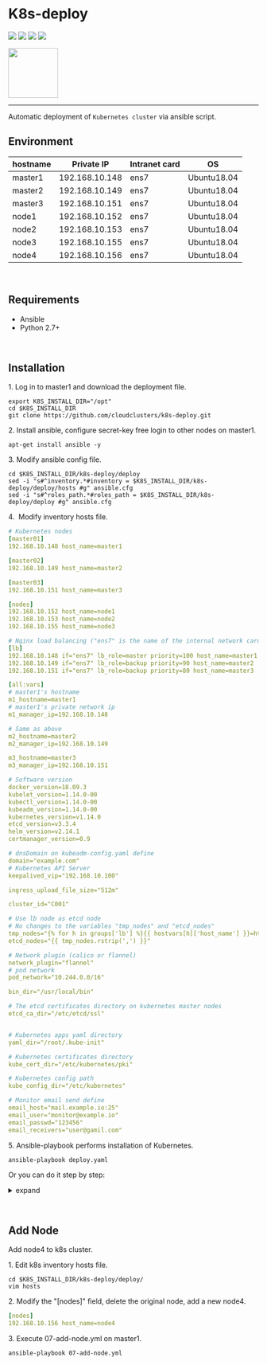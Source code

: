 K8s-deploy
===
 [![](https://img.shields.io/badge/platform-linux--64-lightgrey)](https://img.shields.io/badge/platform-linux--64-lightgrey)
 [![](https://img.shields.io/badge/code%20size-764%20Kb-blue)](https://img.shields.io/badge/code%20size-764%20Kb-blue)
 [![](https://img.shields.io/badge/docs-latest-brightgreen.svg)](https://img.shields.io/badge/docs-latest-brightgreen.svg)
 [![](https://img.shields.io/badge/license-MIT-green)](https://img.shields.io/badge/license-MIT-green)
 
<img src="https://www.cloudclusters.io/img/cloudclusters-logo.png" width="100">  

----   

Automatic deployment of `Kubernetes cluster` via ansible script. 
&nbsp;


## Environment

| hostname | Private IP |Intranet card |OS |
| ------ | ------ |------ |------|
| master1 | 192.168.10.148 |ens7 |Ubuntu18.04 |
| master2 |  192.168.10.149 |ens7 |Ubuntu18.04 |
| master3 | 192.168.10.151 |ens7 |Ubuntu18.04 |
| node1 | 192.168.10.152 |ens7 |Ubuntu18.04 |
| node2 | 192.168.10.153 |ens7 |Ubuntu18.04 |
| node3 | 192.168.10.155 |ens7 |Ubuntu18.04 |
| node4 | 192.168.10.156 |ens7 |Ubuntu18.04 |

&nbsp;

## Requirements

- Ansible
- Python 2.7+

&nbsp;

## Installation

1.&nbsp;Log in to master1 and download the deployment file.
```shell
export K8S_INSTALL_DIR="/opt"
cd $K8S_INSTALL_DIR
git clone https://github.com/cloudclusters/k8s-deploy.git
```
2.&nbsp;Install ansible, configure secret-key free login to other nodes on master1.
```shell
apt-get install ansible -y
```

3.&nbsp;Modify ansible config file.
```shell
cd $K8S_INSTALL_DIR/k8s-deploy/deploy
sed -i "s#^inventory.*#inventory = $K8S_INSTALL_DIR/k8s-deploy/deploy/hosts #g" ansible.cfg
sed -i "s#^roles_path.*#roles_path = $K8S_INSTALL_DIR/k8s-deploy/deploy #g" ansible.cfg
```
4.&nbsp; Modify inventory hosts file.
```yaml
# Kubernetes nodes
[master01]
192.168.10.148 host_name=master1

[master02]
192.168.10.149 host_name=master2

[master03]
192.168.10.151 host_name=master3

[nodes]
192.168.10.152 host_name=node1
192.168.10.153 host_name=node2
192.168.10.155 host_name=node3

# Nginx load balancing ("ens7" is the name of the internal network card)
[lb]
192.168.10.148 if="ens7" lb_role=master priority=100 host_name=master1 
192.168.10.149 if="ens7" lb_role=backup priority=90 host_name=master2
192.168.10.151 if="ens7" lb_role=backup priority=80 host_name=master3

[all:vars]
# master1's hostname
m1_hostname=master1
# master1's private network ip 
m1_manager_ip=192.168.10.148

# Same as above
m2_hostname=master2
m2_manager_ip=192.168.10.149

m3_hostname=master3
m3_manager_ip=192.168.10.151

# Software version
docker_version=18.09.3
kubelet_version=1.14.0-00
kubectl_version=1.14.0-00
kubeadm_version=1.14.0-00
kubernetes_version=v1.14.0
etcd_version=v3.3.4
helm_version=v2.14.1
certmanager_version=0.9

# dnsDomain on kubeadm-config.yaml define 
domain="example.com"
# Kubernetes API Server
keepalived_vip="192.168.10.100"

ingress_upload_file_size="512m"

cluster_id="C001"

# Use lb node as etcd node
# No changes to the variables "tmp_nodes" and "etcd_nodes"
tmp_nodes="{% for h in groups['lb'] %}{{ hostvars[h]['host_name'] }}=https://{{ h }}:2380,{% endfor %}"
etcd_nodes="{{ tmp_nodes.rstrip(',') }}"

# Network plugin (calico or flannel)
network_plugin="flannel"
# pod network
pod_network="10.244.0.0/16"

bin_dir="/usr/local/bin"

# The etcd certificates directory on kubernetes master nodes
etcd_ca_dir="/etc/etcd/ssl"


# Kubernetes apps yaml directory
yaml_dir="/root/.kube-init"

# Kubernetes certificates directory
kube_cert_dir="/etc/kubernetes/pki"

# Kubernetes config path
kube_config_dir="/etc/kubernetes"

# Monitor email send define
email_host="mail.example.io:25"
email_user="monitor@example.io"
email_passwd="123456"
email_receivers="user@gamil.com"
```

5.&nbsp;Ansible-playbook performs installation of Kubernetes.
```shell
ansible-playbook deploy.yaml
```
Or you can do it step by step:

<details>
<summary>expand</summary>
<pre><code>
ansible-playbook 01-preinstall.yml
ansible-playbook 02-certificates.yml
ansible-playbook 03-etcd.yml
ansible-playbook 04-lb.yml
ansible-playbook 05-init-master.yml
ansible-playbook 06-other-master.yml
ansible-playbook 07-add-node.yml 
ansible-playbook 08-flannel.yml
ansible-playbook 09-ingress.yml
ansible-playbook 10-helm.yml
ansible-playbook 11-cert-manager.yml 
ansible-playbook 12-monitor.yml
</code></pre>
</details>

&nbsp;


## Add Node 

Add node4 to k8s cluster.

1.&nbsp;Edit k8s inventory hosts file. 
```shell
cd $K8S_INSTALL_DIR/k8s-deploy/deploy/
vim hosts
```

2.&nbsp;Modify the "[nodes]" field, delete the original node, add a new node4.
```yaml
[nodes]
192.168.10.156 host_name=node4
```

3.&nbsp;Execute  07-add-node.yml on master1.
```shell
ansible-playbook 07-add-node.yml
```
